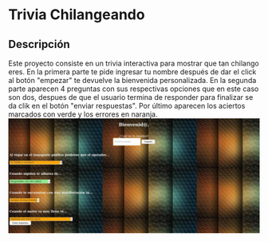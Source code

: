 # Trivia Chilangeando

## Descripción

Este proyecto consiste en  un trivia interactiva para mostrar que tan chilango eres. En la primera parte te pide ingresar tu nombre después de dar el click al botón "empezar" te devuelve la bienvenida personalizada.
En la segunda parte aparecen 4 preguntas con sus respectivas opciones que en este caso son dos, despues de que el usuario termina de responder para finalizar se da clik en el botón "enviar respuestas". Por último aparecen los aciertos marcados con verde y los errores en naranja.
![GitHub trivia](https://github.com/MinervaMezaMaldonado/js/blob/master/trivia.jpeg)
 
